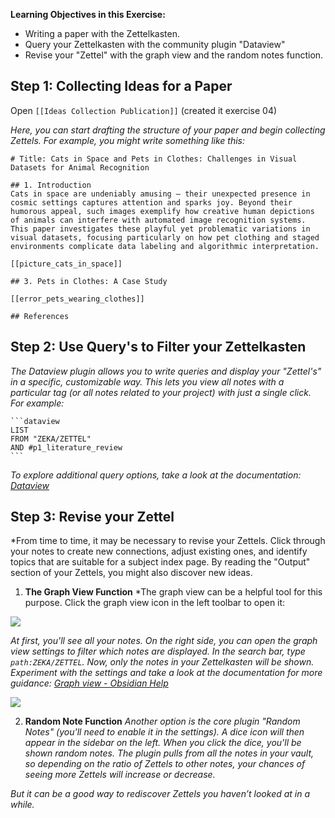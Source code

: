 
**Learning Objectives in this Exercise:**

- Writing a paper with the Zettelkasten.
- Query your Zettelkasten with the community plugin "Dataview"
- Revise your "Zettel" with the graph view and the random notes function.
## Step 1: Collecting Ideas for a Paper

Open `[[Ideas Collection Publication]]` (created it exercise 04)

*Here, you can start drafting the structure of your paper and begin collecting Zettels. For example, you might write something like this:*

```
# Title: Cats in Space and Pets in Clothes: Challenges in Visual Datasets for Animal Recognition

## 1. Introduction
Cats in space are undeniably amusing — their unexpected presence in cosmic settings captures attention and sparks joy. Beyond their humorous appeal, such images exemplify how creative human depictions of animals can interfere with automated image recognition systems. This paper investigates these playful yet problematic variations in visual datasets, focusing particularly on how pet clothing and staged environments complicate data labeling and algorithmic interpretation.

[[picture_cats_in_space]]

## 3. Pets in Clothes: A Case Study

[[error_pets_wearing_clothes]]

## References

```

## Step 2: Use Query's to Filter your Zettelkasten

*The Dataview plugin allows you to write queries and display your "Zettel's" in a specific, customizable way. This lets you view all notes with a particular tag (or all notes related to your project) with just a single click. For example:*


	```dataview 
	LIST 
	FROM "ZEKA/ZETTEL"
	AND #p1_literature_review 
	```

*To explore additional query options, take a look at the documentation: [Dataview](https://blacksmithgu.github.io/obsidian-dataview/)*
## Step 3: Revise your Zettel 

*From time to time, it may be necessary to revise your Zettels. Click through your notes to create new connections, adjust existing ones, and identify topics that are suitable for a subject index page. By reading the "Output" section of your Zettels, you might also discover new ideas.

1. **The Graph View Function**
*The graph view can be a helpful tool for this purpose. Click the graph view icon in the left toolbar to open it:

![](12_screenshot_open_graph_view.png)

*At first, you'll see all your notes. On the right side, you can open the graph view settings to filter which notes are displayed. In the search bar, type `path:ZEKA/ZETTEL`. Now, only the notes in your Zettelkasten will be shown. Experiment with the settings and take a look at the documentation for more guidance: [Graph view - Obsidian Help](https://help.obsidian.md/plugins/graph)*

![](13_screenshot_settings_graph_view.png)

2. **Random Note Function**
*Another option is the core plugin "Random Notes" (you'll need to enable it in the settings). A dice icon will then appear in the sidebar on the left. When you click the dice, you'll be shown random notes. The plugin pulls from all the notes in your vault, so depending on the ratio of Zettels to other notes, your chances of seeing more Zettels will increase or decrease.*

*But it can be a good way to rediscover Zettels you haven’t looked at in a while.*
